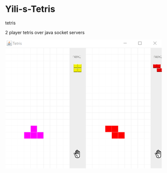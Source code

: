 # Yili-s-Tetris
tetris

2 player tetris over java socket servers

![Sample Capture](Images/Capture.PNG)
